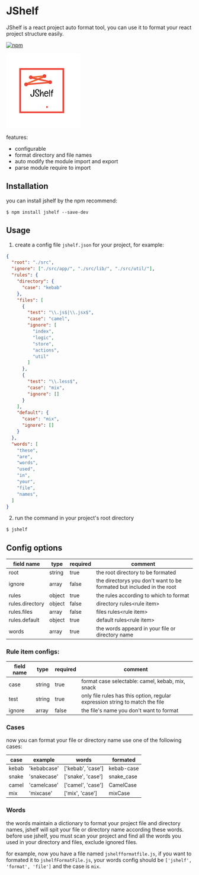 
# JShelf

JShelf is a react project auto format tool, you can use it to format your react project structure easily.

[![npm](https://img.shields.io/badge/npm-v0.1.4-blue.svg)](https://www.npmjs.com/package/jshelf)

![alt text](https://github.com/doubaozia/jshelf/blob/master/jshelf-icon.png "")

features:
- configurable
- format directory and file names
- auto modify the module import and export
- parse module require to import

## Installation
you can install jshelf by the npm recommend:
```
$ npm install jshelf --save-dev
```
## Usage

1. create a config file ```jshelf.json``` for your project, for example:

```json
{
  "root": "./src",
  "ignore": ["./src/app/", "./src/lib/", "./src/util/"],
  "rules": {
    "directory": {
      "case": "kebab"
    },
    "files": [
      {
        "test": "\\.js$|\\.jsx$",
        "case": "camel",
        "ignore": [
          "index",
          "logic",
          "store",
          "actions",
          "util"
        ]
      },
      {
        "test": "\\.less$",
        "case": "mix",
        "ignore": []
      }
    ],
    "default": {
      "case": "mix",
      "ignore": []
    }
  },
  "words": [
    "these",
    "are",
    "words",
    "used",
    "in",
    "your",
    "file",
    "names",
  ]
}
```
2. run the command in your project's root directory
```
$ jshelf
```

## Config options
|field name|type|required|comment|
|---|---|---|---|
|root|string|true|the root directory to be formated|
|ignore|array|false|the directorys you don't want to be formated but included in the root|
|rules|object|true|the rules according to which to format|
|rules.directory|object|false|directory rules\<rule item\>|
|rules.files|array|false|files rules\<rule item\>|
|rules.default|object|true|default rules\<rule item\>|
|words|array|true|the words appeard in your file or directory name|

### Rule item configs:
|field name|type|required|comment|
|---|---|---|---|
|case|string|true|format case selectable: camel, kebab, mix, snack|
|test|string|true|only file rules has this option, regular expression string to match the file|
|ignore|array|false|the file's name you don't want to format|

### Cases
now you can format your file or directory name use one of the following cases:

|case|example|words|formated|
|---|---|---|---|
|kebab|'kebabcase'|['kebab', 'case']|kebab-case|
|snake|'snakecase'|['snake', 'case']|snake_case|
|camel|'camelcase'|['camel', 'case']|CamelCase|
|mix|'mixcase'|['mix', 'case']|mixCase|

### Words
the words maintain a dictionary to format your project file and directory names, jshelf will spit your file or directory name according these words. before use jshelf, you must scan your project and find all the words you used in your directory and files, exclude ignored files.

for example, now you have a file named ```jshelfformatfile.js```, if you want to formated it to ```jshelfFormatFile.js```, your words config should be ```['jshelf', 'format', 'file']``` and the case is ```mix```.

